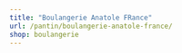```yaml
---
title: "Boulangerie Anatole FRance"
url: /pantin/boulangerie-anatole-france/
shop: boulangerie
---
```

